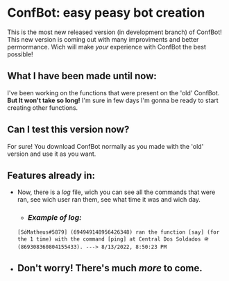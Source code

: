 # **ConfBot**: easy peasy bot creation
This is the most new released version (in development branch) of ConfBot! This new version is coming out with many improviments and better permormance. Wich will make *your* experience with ConfBot the best possible!

## What I have been made until now:
I've been working on the functions that were present on the 'old' ConfBot. **But It won't take so long!** I'm sure in few days I'm gonna be ready to start creating other functions.

## Can I test this version now?
For sure! You download ConfBot normally as you made with the 'old' version and use it as you want.

## Features already in:
- Now, there is a *log* file, wich you can see all the commands that were ran, see wich user ran them, see what time it was and wich day.

  - ### *Example of **log**:*
  ```log
  [SóMatheus#5879] (694949148956426348) ran the function [say] (for the 1 time) with the command [ping] at Central Dos Soldados 🪖 (869308360804155433). ---> 8/13/2022, 8:50:23 PM
  ```

- ## Don't worry! There's much ***more*** to come. 
